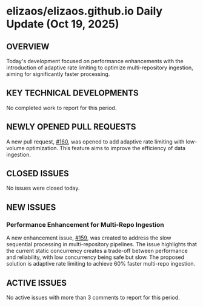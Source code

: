 # elizaos/elizaos.github.io Daily Update (Oct 19, 2025)
## OVERVIEW 
Today's development focused on performance enhancements with the introduction of adaptive rate limiting to optimize multi-repository ingestion, aiming for significantly faster processing.

## KEY TECHNICAL DEVELOPMENTS

No completed work to report for this period.

## NEWLY OPENED PULL REQUESTS
A new pull request, [#160](https://github.com/elizaos/elizaos.github.io/pull/160), was opened to add adaptive rate limiting with low-volume optimization. This feature aims to improve the efficiency of data ingestion.

## CLOSED ISSUES
No issues were closed today.

## NEW ISSUES
### Performance Enhancement for Multi-Repo Ingestion
A new enhancement issue, [#159](https://github.com/elizaos/elizaos.github.io/issues/159), was created to address the slow sequential processing in multi-repository pipelines. The issue highlights that the current static concurrency creates a trade-off between performance and reliability, with low concurrency being safe but slow. The proposed solution is adaptive rate limiting to achieve 60% faster multi-repo ingestion.

## ACTIVE ISSUES
No active issues with more than 3 comments to report for this period.